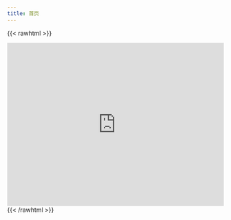 ```yaml
---
title: 首页
---
```


{{< rawhtml >}}
<iframe frameborder="0" width="100%" height="380" src="https://music.163.com/outchain/player?type=0&id=7254881471&auto=1&height=380"></iframe>
{{< /rawhtml >}}

